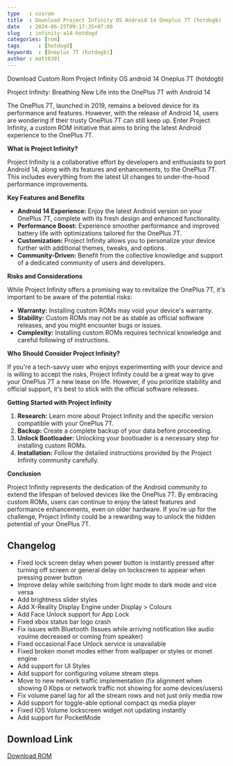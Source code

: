 ```yaml
---
type   : cusrom
title  : Download Project Infinity OS Android 14 Oneplus 7T (hotdogb)
date   : 2024-06-25T09:17:35+07:00
slug   : infinity-a14-hotdogd
categories: [rom]
tags      : [hotdogd]
keywords  : [Oneplus 7T (hotdogb)]
author : matt0301
---
```


Download Custom Rom Project Infinity OS android 14 Oneplus 7T (hotdogb)

Project Infinity: Breathing New Life into the OnePlus 7T with Android 14

The OnePlus 7T, launched in 2019, remains a beloved device for its performance and features. However, with the release of Android 14, users are wondering if their trusty OnePlus 7T can still keep up. Enter Project Infinity, a custom ROM initiative that aims to bring the latest Android experience to the OnePlus 7T.

**What is Project Infinity?**

Project Infinity is a collaborative effort by developers and enthusiasts to port Android 14, along with its features and enhancements, to the OnePlus 7T. This includes everything from the latest UI changes to under-the-hood performance improvements.

**Key Features and Benefits**

* **Android 14 Experience:** Enjoy the latest Android version on your OnePlus 7T, complete with its fresh design and enhanced functionality.
* **Performance Boost:** Experience smoother performance and improved battery life with optimizations tailored for the OnePlus 7T.
* **Customization:** Project Infinity allows you to personalize your device further with additional themes, tweaks, and options.
* **Community-Driven:** Benefit from the collective knowledge and support of a dedicated community of users and developers.

**Risks and Considerations**

While Project Infinity offers a promising way to revitalize the OnePlus 7T, it's important to be aware of the potential risks:

* **Warranty:** Installing custom ROMs may void your device's warranty.
* **Stability:** Custom ROMs may not be as stable as official software releases, and you might encounter bugs or issues.
* **Complexity:** Installing custom ROMs requires technical knowledge and careful following of instructions.

**Who Should Consider Project Infinity?**

If you're a tech-savvy user who enjoys experimenting with your device and is willing to accept the risks, Project Infinity could be a great way to give your OnePlus 7T a new lease on life. However, if you prioritize stability and official support, it's best to stick with the official software releases.

**Getting Started with Project Infinity**

1. **Research:** Learn more about Project Infinity and the specific version compatible with your OnePlus 7T.
2. **Backup:** Create a complete backup of your data before proceeding.
3. **Unlock Bootloader:** Unlocking your bootloader is a necessary step for installing custom ROMs.
4. **Installation:** Follow the detailed instructions provided by the Project Infinity community carefully.

**Conclusion**

Project Infinity represents the dedication of the Android community to extend the lifespan of beloved devices like the OnePlus 7T. By embracing custom ROMs, users can continue to enjoy the latest features and performance enhancements, even on older hardware. If you're up for the challenge, Project Infinity could be a rewarding way to unlock the hidden potential of your OnePlus 7T.


## Changelog
- Fixed lock screen delay when power button is instantly pressed after turning off screen or general delay on lockscreen to appear when pressing power button
- Improve delay while switching from light mode to dark mode and vice versa
- Add brightness slider styles
- Add X-Reality Display Engine under Display > Colours
- Add Face Unlock support for App Lock
- Fixed xbox status bar logo crash
- Fix issues with Bluetooth (Issues while arriving notification like audio voulme decreased or coming from speaker)
- Fixed occasional Face Unlock service is unavailable
- Fixed broken monet modes either from wallpaper or styles or monet engine
- Add support for UI Styles
- Add support for configuring volume stream steps
- Move to new network traffic implementation (fix alignment when showing 0 Kbps or network traffic not showing for some devices/users)
- Fix volume panel lag for all the stream rows and not just only media row
- Add support for toggle-able optional compact qs media player
- Fixed IOS Volume lockscreen widget not updating instantly
- Add support for PocketMode

## Download Link
[Download ROM](https://sourceforge.net/projects/infinity-x/files/hotdogb/14/gapps/)
